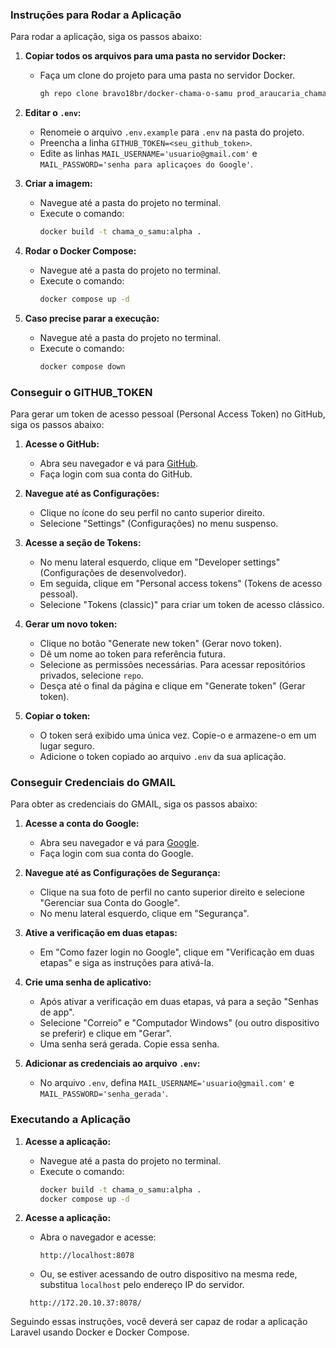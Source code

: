 ### Instruções para Rodar a Aplicação

Para rodar a aplicação, siga os passos abaixo:

1. **Copiar todos os arquivos para uma pasta no servidor Docker:**
   - Faça um clone do projeto para uma pasta no servidor Docker.
      ```sh
      gh repo clone bravo18br/docker-chama-o-samu prod_araucaria_chama_o_samu
      ```

2. **Editar o `.env`:**
   - Renomeie o arquivo `.env.example` para `.env` na pasta do projeto.
   - Preencha a linha `GITHUB_TOKEN=<seu_github_token>`.
   - Edite as linhas `MAIL_USERNAME='usuario@gmail.com'` e `MAIL_PASSWORD='senha para aplicaçoes do Google'`.

3. **Criar a imagem:**
   - Navegue até a pasta do projeto no terminal.
   - Execute o comando:
     ```sh
     docker build -t chama_o_samu:alpha .
     ```

4. **Rodar o Docker Compose:**
   - Navegue até a pasta do projeto no terminal.
   - Execute o comando:
     ```sh
     docker compose up -d
     ```

5. **Caso precise parar a execução:**
   - Navegue até a pasta do projeto no terminal.
   - Execute o comando:
     ```sh
     docker compose down
     ```

### Conseguir o GITHUB_TOKEN

Para gerar um token de acesso pessoal (Personal Access Token) no GitHub, siga os passos abaixo:

1. **Acesse o GitHub:**
   - Abra seu navegador e vá para [GitHub](https://github.com).
   - Faça login com sua conta do GitHub.

2. **Navegue até as Configurações:**
   - Clique no ícone do seu perfil no canto superior direito.
   - Selecione "Settings" (Configurações) no menu suspenso.

3. **Acesse a seção de Tokens:**
   - No menu lateral esquerdo, clique em "Developer settings" (Configurações de desenvolvedor).
   - Em seguida, clique em "Personal access tokens" (Tokens de acesso pessoal).
   - Selecione "Tokens (classic)" para criar um token de acesso clássico.

4. **Gerar um novo token:**
   - Clique no botão "Generate new token" (Gerar novo token).
   - Dê um nome ao token para referência futura.
   - Selecione as permissões necessárias. Para acessar repositórios privados, selecione `repo`.
   - Desça até o final da página e clique em "Generate token" (Gerar token).

5. **Copiar o token:**
   - O token será exibido uma única vez. Copie-o e armazene-o em um lugar seguro.
   - Adicione o token copiado ao arquivo `.env` da sua aplicação.

### Conseguir Credenciais do GMAIL

Para obter as credenciais do GMAIL, siga os passos abaixo:

1. **Acesse a conta do Google:**
   - Abra seu navegador e vá para [Google](https://accounts.google.com).
   - Faça login com sua conta do Google.

2. **Navegue até as Configurações de Segurança:**
   - Clique na sua foto de perfil no canto superior direito e selecione "Gerenciar sua Conta do Google".
   - No menu lateral esquerdo, clique em "Segurança".

3. **Ative a verificação em duas etapas:**
   - Em "Como fazer login no Google", clique em "Verificação em duas etapas" e siga as instruções para ativá-la.

4. **Crie uma senha de aplicativo:**
   - Após ativar a verificação em duas etapas, vá para a seção "Senhas de app".
   - Selecione "Correio" e "Computador Windows" (ou outro dispositivo se preferir) e clique em "Gerar".
   - Uma senha será gerada. Copie essa senha.

5. **Adicionar as credenciais ao arquivo `.env`:**
   - No arquivo `.env`, defina `MAIL_USERNAME='usuario@gmail.com'` e `MAIL_PASSWORD='senha_gerada'`.

### Executando a Aplicação

1. **Acesse a aplicação:**
   - Navegue até a pasta do projeto no terminal.
   - Execute o comando:
     ```sh
     docker build -t chama_o_samu:alpha .
     docker compose up -d
     ```

2. **Acesse a aplicação:**
   - Abra o navegador e acesse:
     ```plaintext
     http://localhost:8078
     ```
   - Ou, se estiver acessando de outro dispositivo na mesma rede, substitua `localhost` pelo endereço IP do servidor.
    ```plaintext
     http://172.20.10.37:8078/
     ```

Seguindo essas instruções, você deverá ser capaz de rodar a aplicação Laravel usando Docker e Docker Compose.